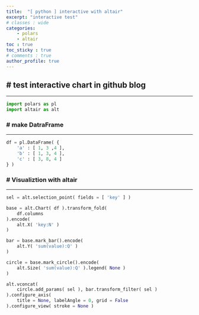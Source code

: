 ```yaml
---
title:  "[ python ] interactive with altair"
excerpt: "interactive test"
# classes : wide
categories:
    - polars
    - altair
toc : true
toc_sticky : true
# comments : true
author_profile: true
---
```

## # test interactive chart in github blog
---


```python
import polars as pl
import altair as alt
```

### # make DatraFrame
---


```python
df = pl.DataFrame( { 
    'a' : [ 1, 3 ,4 ], 
    'b' : [ 1, 3, 4 ],
    'c' : [ 3, 8, 4 ]
} )
```

### # Visualiztion with altair
___


```python
sel = alt.selection_point( fields = [ 'key' ] )

base = alt.Chart( df ).transform_fold(
    df.columns
).encode(
    alt.X( 'key:N' )
)

bar = base.mark_bar().encode(
    alt.Y( 'sum(value):Q' )
)

circle = base.mark_circle().encode(
    alt.Size( 'sum(value):Q' ).legend( None )
)

alt.vconcat(
    circle.add_params( sel ), bar.transform_filter( sel )
).configure_axis( 
    title = None, labelAngle = 0, grid = False
).configure_view( stroke = None )
```





<style>
  #altair-viz-3fa5d233d9814c4faa952aeec48a6901.vega-embed {
    width: 100%;
    display: flex;
  }

  #altair-viz-3fa5d233d9814c4faa952aeec48a6901.vega-embed details,
  #altair-viz-3fa5d233d9814c4faa952aeec48a6901.vega-embed details summary {
    position: relative;
  }
</style>
<div id="altair-viz-3fa5d233d9814c4faa952aeec48a6901"></div>
<script type="text/javascript">
  var VEGA_DEBUG = (typeof VEGA_DEBUG == "undefined") ? {} : VEGA_DEBUG;
  (function(spec, embedOpt){
    let outputDiv = document.currentScript.previousElementSibling;
    if (outputDiv.id !== "altair-viz-3fa5d233d9814c4faa952aeec48a6901") {
      outputDiv = document.getElementById("altair-viz-3fa5d233d9814c4faa952aeec48a6901");
    }

    const paths = {
      "vega": "https://cdn.jsdelivr.net/npm/vega@5?noext",
      "vega-lib": "https://cdn.jsdelivr.net/npm/vega-lib?noext",
      "vega-lite": "https://cdn.jsdelivr.net/npm/vega-lite@5.20.1?noext",
      "vega-embed": "https://cdn.jsdelivr.net/npm/vega-embed@6?noext",
    };

    function maybeLoadScript(lib, version) {
      var key = `${lib.replace("-", "")}_version`;
      return (VEGA_DEBUG[key] == version) ?
        Promise.resolve(paths[lib]) :
        new Promise(function(resolve, reject) {
          var s = document.createElement('script');
          document.getElementsByTagName("head")[0].appendChild(s);
          s.async = true;
          s.onload = () => {
            VEGA_DEBUG[key] = version;
            return resolve(paths[lib]);
          };
          s.onerror = () => reject(`Error loading script: ${paths[lib]}`);
          s.src = paths[lib];
        });
    }

    function showError(err) {
      outputDiv.innerHTML = `<div class="error" style="color:red;">${err}</div>`;
      throw err;
    }

    function displayChart(vegaEmbed) {
      vegaEmbed(outputDiv, spec, embedOpt)
        .catch(err => showError(`Javascript Error: ${err.message}<br>This usually means there's a typo in your chart specification. See the javascript console for the full traceback.`));
    }

    if(typeof define === "function" && define.amd) {
      requirejs.config({paths});
      let deps = ["vega-embed"];
      require(deps, displayChart, err => showError(`Error loading script: ${err.message}`));
    } else {
      maybeLoadScript("vega", "5")
        .then(() => maybeLoadScript("vega-lite", "5.20.1"))
        .then(() => maybeLoadScript("vega-embed", "6"))
        .catch(showError)
        .then(() => displayChart(vegaEmbed));
    }
  })({"config": {"view": {"continuousWidth": 300, "continuousHeight": 300, "stroke": null}, "axis": {"grid": false, "labelAngle": 0, "title": null}}, "vconcat": [{"mark": {"type": "circle"}, "encoding": {"size": {"aggregate": "sum", "field": "value", "legend": null, "type": "quantitative"}, "x": {"field": "key", "type": "nominal"}}, "name": "view_6", "transform": [{"fold": ["a", "b", "c"]}]}, {"mark": {"type": "bar"}, "encoding": {"x": {"field": "key", "type": "nominal"}, "y": {"aggregate": "sum", "field": "value", "type": "quantitative"}}, "transform": [{"fold": ["a", "b", "c"]}, {"filter": {"param": "param_6"}}]}], "data": {"name": "data-d2523f05b75addaf28cc3eb5b9d9104d"}, "params": [{"name": "param_6", "select": {"type": "point", "fields": ["key"]}, "views": ["view_6"]}], "$schema": "https://vega.github.io/schema/vega-lite/v5.20.1.json", "datasets": {"data-d2523f05b75addaf28cc3eb5b9d9104d": [{"a": 1, "b": 1, "c": 3}, {"a": 3, "b": 3, "c": 8}, {"a": 4, "b": 4, "c": 4}]}}, {"mode": "vega-lite"});
</script>


